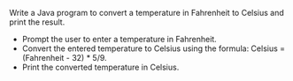 Write a Java program to convert a temperature in Fahrenheit to Celsius and print the result.
- Prompt the user to enter a temperature in Fahrenheit.
- Convert the entered temperature to Celsius using the formula: Celsius = (Fahrenheit - 32) * 5/9.
- Print the converted temperature in Celsius.